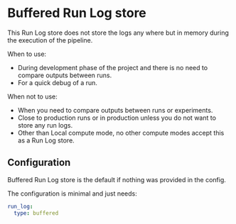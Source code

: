 # Buffered Run Log store

This Run Log store does not store the logs any where but in memory during the execution of the pipeline.

When to use:

- During development phase of the project and there is no need to compare outputs between runs.
- For a quick debug of a run.

When not to use:

- When you need to compare outputs between runs or experiments.
- Close to production runs or in production unless you do not want to store any run logs.
- Other than Local compute mode, no other compute modes accept this as a Run Log store.

## Configuration

Buffered Run Log store is the default if nothing was provided in the config.

The configuration is minimal and just needs:

```yaml
run_log:
  type: buffered
```
